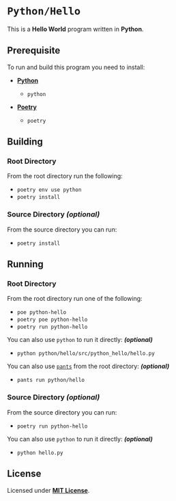 # `Python/Hello`

This is a **Hello World** program written in **Python**.

## Prerequisite

To run and build this program you need to install:

* [**Python**](https://www.python.org/downloads/)
  * `python`

* [**Poetry**](https://python-poetry.org/docs/#installing-with-pipx)
  * `poetry`

## Building

### Root Directory

From the root directory run the following:

* `poetry env use python`
* `poetry install`


### Source Directory _(optional)_

From the source directory you can run:

* `poetry install`

## Running

### Root Directory

From the root directory run one of the following:

* `poe python-hello`
* `poetry poe python-hello`
* `poetry run python-hello`

You can also use `python` to run it directly: _**(optional)**_

* `python python/hello/src/python_hello/hello.py`

You can also use [`pants`](https://www.pantsbuild.org/docs/installation) from the root directory: _**(optional)**_

* `pants run python/hello`

### Source Directory _(optional)_

From the source directory you can run:

* `poetry run python-hello`

You can also use `python` to run it directly: _**(optional)**_

* `python hello.py`

## License

Licensed under [**MIT License**](https://github.com/altersabeh/codes/blob/main/LICENSE).
